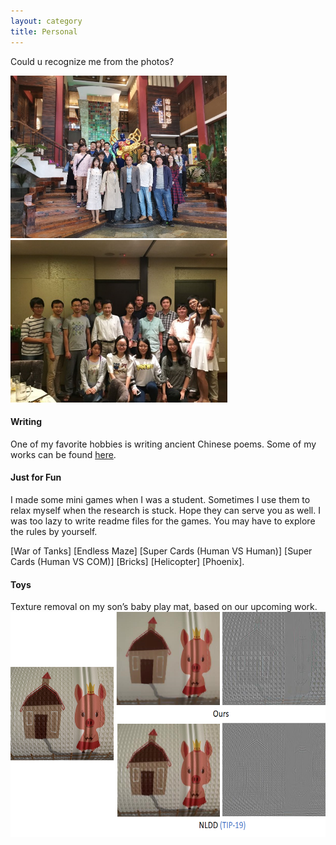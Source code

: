 ```yaml
---
layout: category
title: Personal
---
```

<p>Could u recognize me from the photos?</p>
<img src="https://github.com/csyhquan/csyhquan.github.io/raw/master/images/personal_1.png" alt="" height="260"/>
<img src="https://github.com/csyhquan/csyhquan.github.io/raw/master/images/personal_2.png" alt="" height="260"/>

<h4>Writing</h4>
<p>One of my favorite hobbies is writing ancient Chinese poems. Some of my works can be found <a href="">here</a>.</p>

<h4>Just for Fun</h4>
<p>I made some mini games when I was a student. Sometimes I use them to relax myself when the research is stuck. Hope they can serve you as well. I was too lazy to write readme files for the games. You may have to explore the rules by yourself.</p>
[War of Tanks] [Endless Maze] [Super Cards (Human VS Human)] [Super Cards (Human VS COM)] [Bricks] [Helicopter] [Phoenix].
<h4>Toys</h4>
<p>
Texture removal on my son’s baby play mat, based on our upcoming work.
<img src="https://github.com/csyhquan/csyhquan.github.io/raw/master/images/personal_3.png" alt="" height="360"/>
</p>